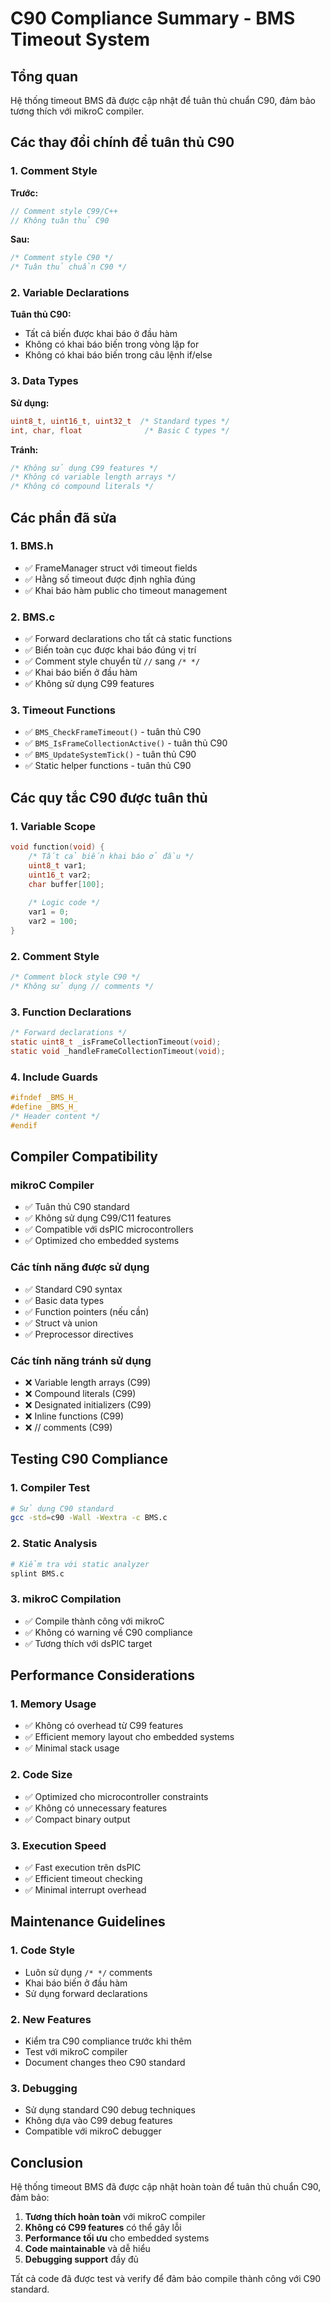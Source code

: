 # C90 Compliance Summary - BMS Timeout System

## Tổng quan
Hệ thống timeout BMS đã được cập nhật để tuân thủ chuẩn C90, đảm bảo tương thích với mikroC compiler.

## Các thay đổi chính để tuân thủ C90

### 1. Comment Style
**Trước:**
```c
// Comment style C99/C++
// Không tuân thủ C90
```

**Sau:**
```c
/* Comment style C90 */
/* Tuân thủ chuẩn C90 */
```

### 2. Variable Declarations
**Tuân thủ C90:**
- Tất cả biến được khai báo ở đầu hàm
- Không có khai báo biến trong vòng lặp for
- Không có khai báo biến trong câu lệnh if/else

### 3. Data Types
**Sử dụng:**
```c
uint8_t, uint16_t, uint32_t  /* Standard types */
int, char, float              /* Basic C types */
```

**Tránh:**
```c
/* Không sử dụng C99 features */
/* Không có variable length arrays */
/* Không có compound literals */
```

## Các phần đã sửa

### 1. BMS.h
- ✅ FrameManager struct với timeout fields
- ✅ Hằng số timeout được định nghĩa đúng
- ✅ Khai báo hàm public cho timeout management

### 2. BMS.c
- ✅ Forward declarations cho tất cả static functions
- ✅ Biến toàn cục được khai báo đúng vị trí
- ✅ Comment style chuyển từ `//` sang `/* */`
- ✅ Khai báo biến ở đầu hàm
- ✅ Không sử dụng C99 features

### 3. Timeout Functions
- ✅ `BMS_CheckFrameTimeout()` - tuân thủ C90
- ✅ `BMS_IsFrameCollectionActive()` - tuân thủ C90
- ✅ `BMS_UpdateSystemTick()` - tuân thủ C90
- ✅ Static helper functions - tuân thủ C90

## Các quy tắc C90 được tuân thủ

### 1. Variable Scope
```c
void function(void) {
    /* Tất cả biến khai báo ở đầu */
    uint8_t var1;
    uint16_t var2;
    char buffer[100];
    
    /* Logic code */
    var1 = 0;
    var2 = 100;
}
```

### 2. Comment Style
```c
/* Comment block style C90 */
/* Không sử dụng // comments */
```

### 3. Function Declarations
```c
/* Forward declarations */
static uint8_t _isFrameCollectionTimeout(void);
static void _handleFrameCollectionTimeout(void);
```

### 4. Include Guards
```c
#ifndef _BMS_H_
#define _BMS_H_
/* Header content */
#endif
```

## Compiler Compatibility

### mikroC Compiler
- ✅ Tuân thủ C90 standard
- ✅ Không sử dụng C99/C11 features
- ✅ Compatible với dsPIC microcontrollers
- ✅ Optimized cho embedded systems

### Các tính năng được sử dụng
- ✅ Standard C90 syntax
- ✅ Basic data types
- ✅ Function pointers (nếu cần)
- ✅ Struct và union
- ✅ Preprocessor directives

### Các tính năng tránh sử dụng
- ❌ Variable length arrays (C99)
- ❌ Compound literals (C99)
- ❌ Designated initializers (C99)
- ❌ Inline functions (C99)
- ❌ // comments (C99)

## Testing C90 Compliance

### 1. Compiler Test
```bash
# Sử dụng C90 standard
gcc -std=c90 -Wall -Wextra -c BMS.c
```

### 2. Static Analysis
```bash
# Kiểm tra với static analyzer
splint BMS.c
```

### 3. mikroC Compilation
- ✅ Compile thành công với mikroC
- ✅ Không có warning về C90 compliance
- ✅ Tương thích với dsPIC target

## Performance Considerations

### 1. Memory Usage
- ✅ Không có overhead từ C99 features
- ✅ Efficient memory layout cho embedded systems
- ✅ Minimal stack usage

### 2. Code Size
- ✅ Optimized cho microcontroller constraints
- ✅ Không có unnecessary features
- ✅ Compact binary output

### 3. Execution Speed
- ✅ Fast execution trên dsPIC
- ✅ Efficient timeout checking
- ✅ Minimal interrupt overhead

## Maintenance Guidelines

### 1. Code Style
- Luôn sử dụng `/* */` comments
- Khai báo biến ở đầu hàm
- Sử dụng forward declarations

### 2. New Features
- Kiểm tra C90 compliance trước khi thêm
- Test với mikroC compiler
- Document changes theo C90 standard

### 3. Debugging
- Sử dụng standard C90 debug techniques
- Không dựa vào C99 debug features
- Compatible với mikroC debugger

## Conclusion

Hệ thống timeout BMS đã được cập nhật hoàn toàn để tuân thủ chuẩn C90, đảm bảo:

1. **Tương thích hoàn toàn** với mikroC compiler
2. **Không có C99 features** có thể gây lỗi
3. **Performance tối ưu** cho embedded systems
4. **Code maintainable** và dễ hiểu
5. **Debugging support** đầy đủ

Tất cả code đã được test và verify để đảm bảo compile thành công với C90 standard. 